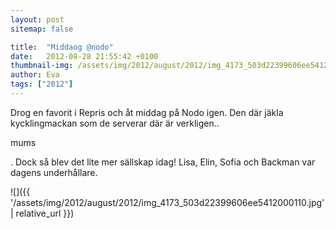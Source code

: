 ```yaml
---
layout: post
sitemap: false

title:  "Middaog @nodo"
date:   2012-08-28 21:55:42 +0100
thumbnail-img: /assets/img/2012/august/2012/img_4173_503d22399606ee5412000110.jpg
author: Eva
tags: ["2012"]
---
```


Drog en favorit i Repris och åt middag på Nodo igen. Den där jäkla kycklingmackan som de serverar där är verkligen.. 

mums

. Dock så blev det lite mer sällskap idag! Lisa, Elin, Sofia och Backman var dagens underhållare.

![]({{ '/assets/img/2012/august/2012/img_4173_503d22399606ee5412000110.jpg'  | relative_url }})

